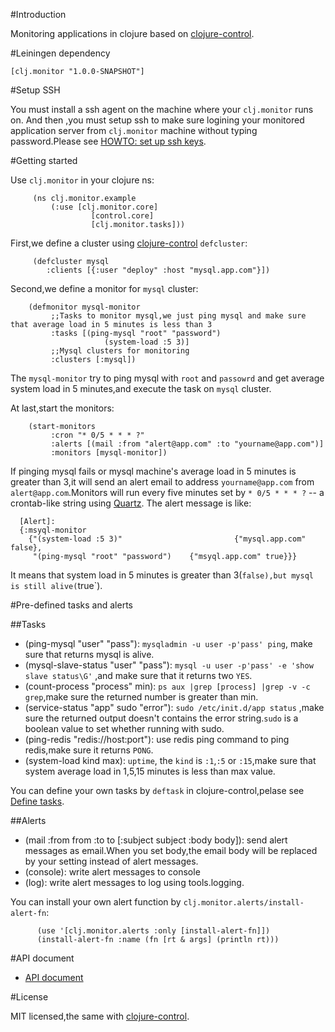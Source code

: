 #Introduction

Monitoring applications in clojure based on [clojure-control](https://github.com/killme2008/clojure-control/).

#Leiningen dependency

    [clj.monitor "1.0.0-SNAPSHOT"]

#Setup SSH

You must install a ssh agent on the machine where your `clj.monitor` runs on.
And then ,you must setup ssh to make sure logining your monitored application server  from  `clj.monitor` machine without typing password.Please see [HOWTO: set up ssh keys](http://pkeck.myweb.uga.edu/ssh/).

#Getting started

Use `clj.monitor` in your clojure ns:

    	 (ns clj.monitor.example
             (:use [clj.monitor.core]
                      [control.core]
                      [clj.monitor.tasks]))


First,we define a cluster using [clojure-control](https://github.com/killme2008/clojure-control/) `defcluster`:

		 (defcluster mysql
		    :clients [{:user "deploy" :host "mysql.app.com"}])

Second,we define a monitor for `mysql` cluster:

        (defmonitor mysql-monitor
		     ;;Tasks to monitor mysql,we just ping mysql and make sure that average load in 5 minutes is less than 3
    		 :tasks [(ping-mysql "root" "password")
                         (system-load :5 3)]
			 ;;Mysql clusters for monitoring
			 :clusters [:mysql])

The  `mysql-monitor` try to ping mysql with `root` and `passowrd` and get average system load in 5 minutes,and execute the task on `mysql` cluster.

At last,start the monitors:

        (start-monitors
             :cron "* 0/5 * * * ?"
             :alerts [(mail :from "alert@app.com" :to "yourname@app.com")]
             :monitors [mysql-monitor])

If pinging mysql fails or mysql machine's average load in 5 minutes is greater than 3,it will send an alert email to address `yourname@app.com` from ` alert@app.com`.Monitors will run every five minutes set by `* 0/5 * * * ?` -- a crontab-like string using [Quartz](http://quartz-scheduler.org/).
The alert message is like:
      
      [Alert]:
	  {:msyql-monitor
	    {"(system-load :5 3)"                         {"mysql.app.com" false},
         "(ping-mysql "root" "password")    {"msyql.app.com" true}}}

It means that system load in 5 minutes is greater than 3(`false),but mysql is still alive(`true`).

#Pre-defined tasks and alerts

##Tasks

* (ping-mysql "user" "pass"): `mysqladmin -u user -p'pass' ping`, make sure that returns mysql is alive.
* (mysql-slave-status "user" "pass"): `mysql -u user -p'pass' -e 'show slave status\G'` ,and make sure that it returns two `YES`.
* (count-process "process" min): `ps aux |grep [process] |grep -v -c grep`,make sure the returned number is greater than min.
* (service-status "app" sudo "error"): `sudo /etc/init.d/app status` ,make sure the returned output doesn't contains the error string.`sudo` is a boolean value to set whether running with sudo.
* (ping-redis "redis://host:port"): use redis ping command to ping redis,make sure it returns `PONG`.
* (system-load kind max): `uptime`,  the `kind` is `:1`,`:5` or `:15`,make sure that system average load in 1,5,15 minutes is less than max value.

You can define your own tasks by `deftask` in clojure-control,pelase see [Define tasks](https://github.com/killme2008/clojure-control/wiki/Define-tasks).

##Alerts

* (mail :from from :to to [:subject subject :body body]): send alert messages as email.When you set body,the email body will be replaced by your setting instead of alert messages.
* (console): write alert messages to console
* (log):  write alert messages to log using tools.logging.

You can install your own alert function by `clj.monitor.alerts/install-alert-fn`:

    	  (use '[clj.monitor.alerts :only [install-alert-fn]])
          (install-alert-fn :name (fn [rt & args] (println rt)))

#API document

* [API document](http://fnil.net/clj.monitor)

#License

MIT licensed,the same with [clojure-control](https://github.com/killme2008/clojure-control/).




